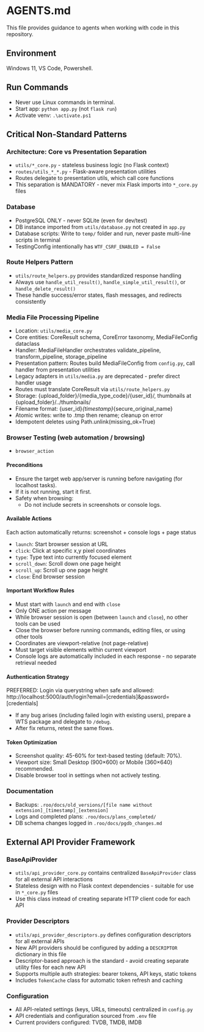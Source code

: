 # AGENTS.md

This file provides guidance to agents when working with code in this repository.

## Environment
Windows 11, VS Code, Powershell.

## Run Commands
- Never use Linux commands in terminal.
- Start app: `python app.py` (not `flask run`)
- Activate venv: `.\activate.ps1`

## Critical Non-Standard Patterns

### Architecture: Core vs Presentation Separation
- `utils/*_core.py` - stateless business logic (no Flask context)
- `routes/utils_*_*.py` - Flask-aware presentation utilities
- Routes delegate to presentation utils, which call core functions
- This separation is MANDATORY - never mix Flask imports into `*_core.py` files

### Database
- PostgreSQL ONLY - never SQLite (even for dev/test)
- DB instance imported from `utils/database.py` not created in `app.py`
- Database scripts: Write to `temp/` folder and run, never paste multi-line scripts in terminal
- TestingConfig intentionally has `WTF_CSRF_ENABLED = False`

### Route Helpers Pattern
- `utils/route_helpers.py` provides standardized response handling
- Always use `handle_util_result()`, `handle_simple_util_result()`, or `handle_delete_result()`
- These handle success/error states, flash messages, and redirects consistently

### Media File Processing Pipeline
- Location: `utils/media_core.py`
- Core entities: CoreResult schema, CoreError taxonomy, MediaFileConfig dataclass
- Handler: MediaFileHandler orchestrates validate_pipeline, transform_pipeline, storage_pipeline
- Presentation pattern: Routes build MediaFileConfig from `config.py`, call handler from presentation utilities
- Legacy adapters in `utils/media.py` are deprecated - prefer direct handler usage
- Routes must translate CoreResult via `utils/route_helpers.py`
- Storage: {upload_folder}/{media_type_code}/{user_id}/, thumbnails at {upload_folder}/../thumbnails/
- Filename format: {user_id}_{timestamp}_{secure_original_name}
- Atomic writes: write to .tmp then rename; cleanup on error
- Idempotent deletes using Path.unlink(missing_ok=True)

### Browser Testing (web automation / browsing)
- `browser_action`

#### Preconditions
- Ensure the target web app/server is running before navigating (for localhost tasks).
- If it is not running, start it first.
- Safety when browsing:
    - Do not include secrets in screenshots or console logs.

#### Available Actions
Each action automatically returns: screenshot + console logs + page status
- `launch`: Start browser session at URL
- `click`: Click at specific x,y pixel coordinates  
- `type`: Type text into currently focused element
- `scroll_down`: Scroll down one page height
- `scroll_up`: Scroll up one page height
- `close`: End browser session

#### Important Workflow Rules
- Must start with `launch` and end with `close`
- Only ONE action per message
- While browser session is open (between `launch` and `close`), no other tools can be used
- Close the browser before running commands, editing files, or using other tools
- Coordinates are viewport-relative (not page-relative)
- Must target visible elements within current viewport
- Console logs are automatically included in each response - no separate retrieval needed

#### Authentication Strategy
PREFERRED: Login via querystring when safe and allowed:
http://localhost:5000/auth/login?email=[credentials]&password=[credentials]
- If any bug arises (including failed login with existing users), prepare a WTS package and delegate to `/debug`.
- After fix returns, retest the same flows.

#### Token Optimization
- Screenshot quality: 45-60% for text-based testing (default: 70%).
- Viewport size: Small Desktop (900×600) or Mobile (360×640) recommended.
- Disable browser tool in settings when not actively testing.

### Documentation
- Backups: `.roo/docs/old_versions/[file name without extension]_[timestamp]_[extension]`
- Logs and completed plans: `.roo/docs/plans_completed/`
- DB schema changes logged in `.roo/docs/pgdb_changes.md`

## External API Provider Framework

### BaseApiProvider
- `utils/api_provider_core.py` contains centralized `BaseApiProvider` class for all external API interactions
- Stateless design with no Flask context dependencies - suitable for use in `*_core.py` files
- Use this class instead of creating separate HTTP client code for each API

### Provider Descriptors
- `utils/api_provider_descriptors.py` defines configuration descriptors for all external APIs
- New API providers should be configured by adding a `DESCRIPTOR` dictionary in this file
- Descriptor-based approach is the standard - avoid creating separate utility files for each new API
- Supports multiple auth strategies: bearer tokens, API keys, static tokens
- Includes `TokenCache` class for automatic token refresh and caching

### Configuration
- All API-related settings (keys, URLs, timeouts) centralized in `config.py`
- API credentials and configuration sourced from `.env` file
- Current providers configured: TVDB, TMDB, IMDB